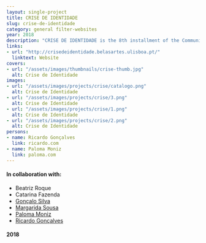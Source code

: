 ```yaml
---
layout: single-project
title: CRISE DE IDENTIDADE
slug: crise-de-identidade
category: general filter-websites
year: 2018
description: "CRISE DE IDENTIDADE is the 8th installment of the Communication Design B.A. graduates' annual exhibition on the Faculty of Fine-Arts of the University of Lisbon. Youth, Identity and Design were the main ideas behind this two week long event that displayed over 75 design projects and brought various guests like Elise by Olsen, Mário Moura, Estúdio Desisto, and others to talk about what design means in this generation."
links:
- url: "http://crisedeidentidade.belasartes.ulisboa.pt/"
  linktext: Website
covers:
- url: "/assets/images/thumbnails/crise-thumb.jpg"
  alt: Crise de Identidade
images:
- url: "/assets/images/projects/crise/catalogo.png"
  alt: Crise de Identidade
- url: "/assets/images/projects/crise/3.png"
  alt: Crise de Identidade
- url: "/assets/images/projects/crise/1.png"
  alt: Crise de Identidade
- url: "/assets/images/projects/crise/2.png"
  alt: Crise de Identidade
persons:
- name: Ricardo Gonçalves
  link: ricardo.com
- name: Paloma Moniz
  link: paloma.com
---
```


<footer>
    <h4>In collaboration with:</h4>
    <ul>
        <li>Beatriz Roque</li>
        <li>Catarina Fazenda</li>
        <li><a href="https://www.linkedin.com/in/gonçalo-silva-387ba3b1/" target="_blank">Gonçalo Silva</a></li>
        <li><a href="https://www.linkedin.com/in/margarida-silva-437769171/" target="_blank">Margarida Sousa</a></li>
        <li><a href="https://www.instagram.com/palomamoniiz/" target="_blank">Paloma Moniz</a></li>
        <li><a href="https://www.instagram.com/oricardogoncalves/" target="_blank">Ricardo Gonçalves</a></li>
    </ul>
    <h4>2018</h4>
</footer>